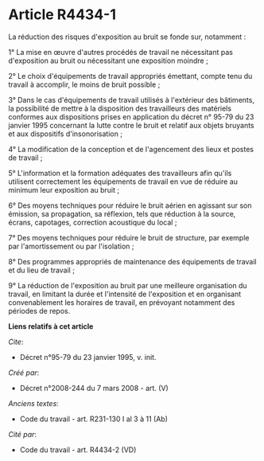 # Article R4434-1

La réduction des risques d'exposition au bruit se fonde sur, notamment : 

1° La mise en œuvre d'autres procédés de travail ne nécessitant pas d'exposition au bruit ou nécessitant une exposition
moindre ; 

2° Le choix d'équipements de travail appropriés émettant, compte tenu du travail à accomplir, le moins de bruit possible ; 

3° Dans le cas d'équipements de travail utilisés à l'extérieur des bâtiments, la possibilité de mettre à la disposition des
travailleurs des matériels conformes aux dispositions prises en application du décret n° 95-79 du 23 janvier 1995 concernant
la lutte contre le bruit et relatif aux objets bruyants et aux dispositifs d'insonorisation ; 

4° La modification de la conception et de l'agencement des lieux et postes de travail ; 

5° L'information et la formation adéquates des travailleurs afin qu'ils utilisent correctement les équipements de travail en
vue de réduire au minimum leur exposition au bruit ; 

6° Des moyens techniques pour réduire le bruit aérien en agissant sur son émission, sa propagation, sa réflexion, tels que
réduction à la source, écrans, capotages, correction acoustique du local ; 

7° Des moyens techniques pour réduire le bruit de structure, par exemple par l'amortissement ou par l'isolation ; 

8° Des programmes appropriés de maintenance des équipements de travail et du lieu de travail ; 

9° La réduction de l'exposition au bruit par une meilleure organisation du travail, en limitant la durée et l'intensité de
l'exposition et en organisant convenablement les horaires de travail, en prévoyant notamment des périodes de repos.

**Liens relatifs à cet article**

_Cite_:

  - Décret n°95-79 du 23 janvier 1995, v. init.

_Créé par_:

  - Décret n°2008-244 du 7 mars 2008 - art. (V)

_Anciens textes_:

  - Code du travail - art. R231-130 I al 3 à 11 (Ab)

_Cité par_:

  - Code du travail - art. R4434-2 (VD)
